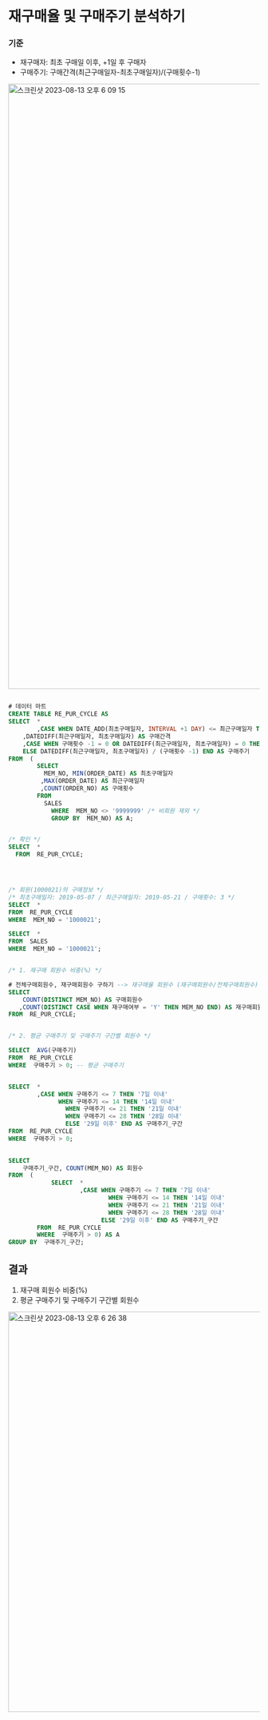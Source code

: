 # 재구매율 및 구매주기 분석하기

### 기준
- 재구매자: 최초 구매일 이후, +1일 후 구매자
- 구매주기: 구매간격(최근구매일자-최초구매일자)/(구매횟수-1)


<img width="1211" alt="스크린샷 2023-08-13 오후 6 09 15" src="https://github.com/hozyhozy/-SQL-/assets/123252821/17cfcc0b-f75e-4868-912f-576c16d091ba">



``` sql

# 데이터 마트
CREATE TABLE RE_PUR_CYCLE AS
SELECT  *
		,CASE WHEN DATE_ADD(최초구매일자, INTERVAL +1 DAY) <= 최근구매일자 THEN 'Y' ELSE 'N' END AS 재구매여부 -- 구매날짜에서 하루 더한 날짜보다 같거나 더 크다면 재구매여부 yes
    ,DATEDIFF(최근구매일자, 최초구매일자) AS 구매간격
    ,CASE WHEN 구매횟수 -1 = 0 OR DATEDIFF(최근구매일자, 최초구매일자) = 0 THEN 0 -- 분모 및 분자 값이 0이라면 0으로 반환
    ELSE DATEDIFF(최근구매일자, 최초구매일자) / (구매횟수 -1) END AS 구매주기 
FROM  (
        SELECT
          MEM_NO, MIN(ORDER_DATE) AS 최초구매일자        
         ,MAX(ORDER_DATE) AS 최근구매일자
         ,COUNT(ORDER_NO) AS 구매횟수
        FROM
          SALES
		    WHERE  MEM_NO <> '9999999' /* 비회원 제외 */
		    GROUP BY  MEM_NO) AS A;


/* 확인 */
SELECT  *
  FROM  RE_PUR_CYCLE;




/* 회원(1000021)의 구매정보 */
/* 최초구매일자: 2019-05-07 / 최근구매일자: 2019-05-21 / 구매횟수: 3 */
SELECT  *
FROM  RE_PUR_CYCLE
WHERE  MEM_NO = '1000021';

SELECT  *
FROM  SALES
WHERE  MEM_NO = '1000021';


/* 1. 재구매 회원수 비중(%) */

# 전체구매회원수, 재구매회원수 구하기 --> 재구매율 회원수 (재구매회원수/전체구매회원수)
SELECT
    COUNT(DISTINCT MEM_NO) AS 구매회원수
   ,COUNT(DISTINCT CASE WHEN 재구매여부 = 'Y' THEN MEM_NO END) AS 재구매회원수 -- ELSE 쓰면 NULL값도 포함되게 됨. 따라서 집계함수는 NULL값을 반환하지 않기 때문에 ELSE 쓰면 안됨
FROM  RE_PUR_CYCLE;


/* 2. 평균 구매주기 및 구매주기 구간별 회원수 */

SELECT  AVG(구매주기)
FROM  RE_PUR_CYCLE
WHERE  구매주기 > 0; -- 평균 구매주기


SELECT  *
		,CASE WHEN 구매주기 <= 7 THEN '7일 이내'
		  	  WHEN 구매주기 <= 14 THEN '14일 이내'
			    WHEN 구매주기 <= 21 THEN '21일 이내'
			    WHEN 구매주기 <= 28 THEN '28일 이내'
			    ELSE '29일 이후' END AS 구매주기_구간
FROM  RE_PUR_CYCLE
WHERE  구매주기 > 0;
 

SELECT
    구매주기_구간, COUNT(MEM_NO) AS 회원수
FROM  (
		    SELECT  *
				    ,CASE WHEN 구매주기 <= 7 THEN '7일 이내'
					        WHEN 구매주기 <= 14 THEN '14일 이내'
					        WHEN 구매주기 <= 21 THEN '21일 이내'
					        WHEN 구매주기 <= 28 THEN '28일 이내'
      					  ELSE '29일 이후' END AS 구매주기_구간
        FROM  RE_PUR_CYCLE
        WHERE  구매주기 > 0) AS A
GROUP BY  구매주기_구간;

```


## 결과
1. 재구매 회원수 비중(%)
2. 평균 구매주기 및 구매주기 구간별 회원수


<img width="801" alt="스크린샷 2023-08-13 오후 6 26 38" src="https://github.com/hozyhozy/-SQL-/assets/123252821/262a4fcb-0ab9-410f-b203-3673c427fd4e">
